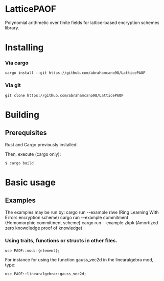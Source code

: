 # LatticePAOF
Polynomial arithmetic over finite fields for lattice-based encryption schemes library.

# Installing
### Via cargo
```
cargo install --git https://github.com/abrahamcano98/LatticePAOF
```
### Via git
```
git clone https://github.com/abrahamcano98/LatticePAOF
```


# Building
## Prerequisites
Rust and Cargo previously installed.

Then, execute (cargo only):
```
$ cargo build
```
# Basic usage
## Examples
The examples may be run by:
cargo run --example rlwe (Ring Learning With Errors encryption scheme)
cargo run --example commitment (Homomorphic commitment scheme)
cargo run --example zkpk (Amortized zero knowdledge proof of knowledge)
### Using traits, functions or structs in other files.
```use PAOF::mod::{element};```

For instance for using the function gauss_vec2d in the linearalgebra mod, type:

```use PAOF::linearalgebra::gauss_vec2d;```

